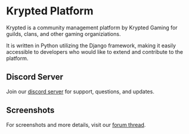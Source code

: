 # Krypted Platform

Krypted is a community management platform by Krypted Gaming for guilds, clans, and other gaming organiziations.

It is written in Python utilizing the Django framework, making it easily accessible to developers who would like to extend and contribute to the platform.
## Discord Server

Join our [discord server](https://discord.gg/SzndDRPRQD) for support, questions, and updates. 
## Screenshots
For screenshots and more details, visit our [forum thread](https://forums.eveonline.com/t/4-2-0-krypted-corporation-alliance-web-platform/274643?u=bearthatcares).